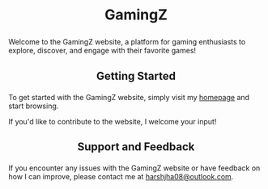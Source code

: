 # <p align="center">GamingZ</p>
Welcome to the GamingZ website, a platform for gaming enthusiasts to explore, discover, and engage with their favorite games!

## <p align="center">Getting Started</p>
To get started with the GamingZ website, simply visit my [homepage](https://harshrox.github.io/GamingZ.github.io/) and start browsing.

If you'd like to contribute to the website, I welcome your input!

## <p align="center">Support and Feedback</p>
If you encounter any issues with the GamingZ website or have feedback on how I can improve, please contact me at harshjha08@outlook.com.
